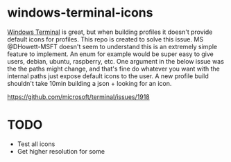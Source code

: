 # windows-terminal-icons

[Windows Terminal](https://github.com/microsoft/terminal) is great, but when building profiles it doesn't provide default icons for profiles. This repo is created to solve this issue. MS @DHowett-MSFT doesn't seem to understand this is an extremely simple feature to implement. An enum for example would be super easy to give users, debian, ubuntu, raspberry, etc. One argument in the below issue was the the paths might change, and that's fine do whatever you want with the internal paths just expose default icons to the user. A new profile build shouldn't take 10min building a json + looking for an icon.

https://github.com/microsoft/terminal/issues/1918

# TODO

- Test all icons
- Get higher resolution for some
